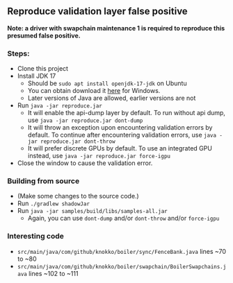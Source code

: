 ## Reproduce validation layer false positive
**Note: a driver with swapchain maintenance 1 is required to
reproduce this presumed false positive.**

### Steps:
- Clone this project
- Install JDK 17
  - Should be `sudo apt install openjdk-17-jdk` on Ubuntu
  - You can obtain download it
    [here](https://adoptium.net/temurin/releases/?os=windows&version=17)
    for Windows.
  - Later versions of Java are allowed, earlier versions are not
- Run `java -jar reproduce.jar`
  - It will enable the api-dump layer by default. 
    To run without api dump, use `java -jar reproduce.jar dont-dump`
  - It will throw an exception upon encountering validation errors by default.
    To continue after encountering validation errors, use
    `java -jar reproduce.jar dont-throw`
  - It will prefer discrete GPUs by default. 
    To use an integrated GPU instead,
    use `java -jar reproduce.jar force-igpu`
- Close the window to cause the validation error.

### Building from source
- (Make some changes to the source code.)
- Run `./gradlew shadowJar`
- Run `java -jar samples/build/libs/samples-all.jar`
  - Again, you can use `dont-dump` and/or `dont-throw` and/or `force-igpu`

### Interesting code
- `src/main/java/com/github/knokko/boiler/sync/FenceBank.java`
  lines ~70 to ~80
- `src/main/java/com/github/knokko/boiler/swapchain/BoilerSwapchains.java`
  lines ~102 to ~111
